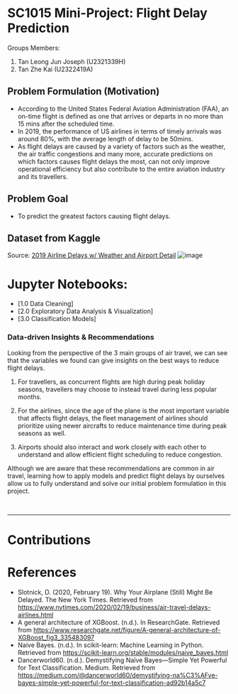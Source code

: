 # SC1015 Mini-Project: Flight Delay Prediction
Groups Members: 
1. Tan Leong Jun Joseph (U2321339H)
2. Tan Zhe Kai (U2322419A)

## Problem Formulation (Motivation)
- According to the United States Federal Aviation Administration (FAA), an on-time flight is defined as one that arrives or departs in no more than 15 mins after the scheduled time.
- In 2019, the performance of US airlines in terms of timely arrivals was around 80%, with the average length of delay to be 50mins.
- As flight delays are caused by a variety of factors such as the weather, the air traffic congestions and many more, accurate predictions on which factors causes flight delays the most, can not only improve operational efficiency but also contribute to the entire aviation industry and its travellers.

## Problem Goal
- To predict the greatest factors causing flight delays.

## Dataset from Kaggle
Source: [2019 Airline Delays w/ Weather and Airport Detail](https://www.kaggle.com/datasets/threnjen/2019-airline-delays-and-cancellations)
![image](https://github.com/tanzhekai/SC1015/assets/160701256/438201ae-79f6-4100-8a72-0043e1274b79)

# Jupyter Notebooks:
- [1.0 Data Cleaning]
- [2.0 Exploratory Data Analysis & Visualization]
- [3.0 Classification Models]



### Data-driven Insights & Recommendations
Looking from the perspective of the 3 main groups of air travel, we can see that the variables we found can give insights on the best ways to reduce flight delays. 

1. For travellers, as concurrent flights are high during peak holiday seasons, travellers may choose to instead travel during less popular months. 

2. For the airlines, since the age of the plane is the most important variable that affects flight delays, the fleet management of airlines should prioritize using newer aircrafts to reduce maintenance time during peak seasons as well. 

3. Airports should also interact and work closely with each other to understand and allow efficient flight scheduling to reduce congestion. 

Although we are aware that these recommendations are common in air travel, learning how to apply models and predict flight delays by ourselves allow us to fully understand and solve our initial problem formulation in this project.

<br>

---

# Contributions

# References
- Slotnick, D. (2020, February 19). Why Your Airplane (Still) Might Be Delayed. The New York Times. Retrieved from https://www.nytimes.com/2020/02/19/business/air-travel-delays-airlines.html
- A general architecture of XGBoost. (n.d.). In ResearchGate. Retrieved from https://www.researchgate.net/figure/A-general-architecture-of-XGBoost_fig3_335483097
- Naive Bayes. (n.d.). In scikit-learn: Machine Learning in Python. Retrieved from https://scikit-learn.org/stable/modules/naive_bayes.html
- Dancerworld60. (n.d.). Demystifying Naïve Bayes—Simple Yet Powerful for Text Classification. Medium. Retrieved from https://medium.com/@dancerworld60/demystifying-na%C3%AFve-bayes-simple-yet-powerful-for-text-classification-ad92b14a5c7
